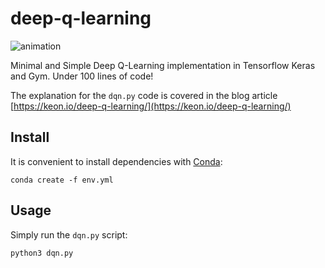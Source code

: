 # deep-q-learning

![animation](./assets/animation.gif)

Minimal and Simple Deep Q-Learning implementation in Tensorflow Keras and Gym. Under 100 lines of code!

The explanation for the `dqn.py` code is covered in the blog article
[https://keon.io/deep-q-learning/](https://keon.io/deep-q-learning/)

## Install

It is convenient to install dependencies with [Conda](https://docs.conda.io/en/latest/):

```shell script
conda create -f env.yml
```

## Usage

Simply run the `dqn.py` script:

```shell script
python3 dqn.py
```
